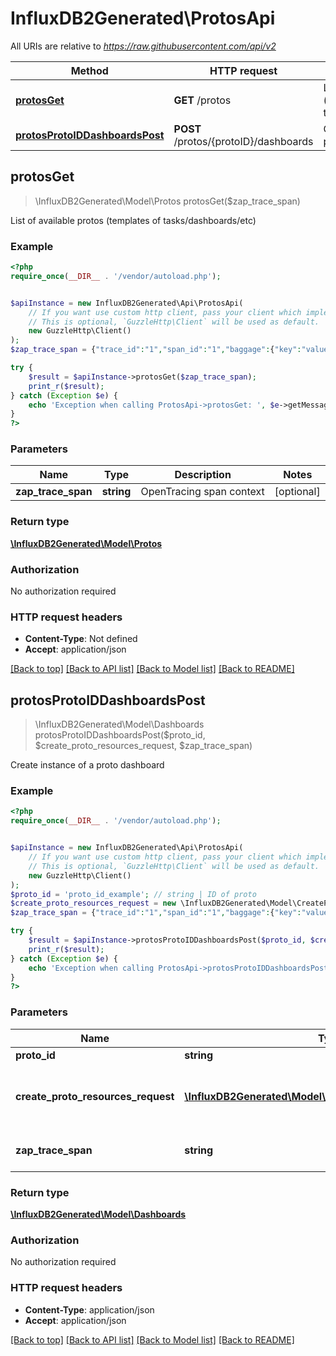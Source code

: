# InfluxDB2Generated\ProtosApi

All URIs are relative to *https://raw.githubusercontent.com/api/v2*

Method | HTTP request | Description
------------- | ------------- | -------------
[**protosGet**](ProtosApi.md#protosGet) | **GET** /protos | List of available protos (templates of tasks/dashboards/etc)
[**protosProtoIDDashboardsPost**](ProtosApi.md#protosProtoIDDashboardsPost) | **POST** /protos/{protoID}/dashboards | Create instance of a proto dashboard



## protosGet

> \InfluxDB2Generated\Model\Protos protosGet($zap_trace_span)

List of available protos (templates of tasks/dashboards/etc)

### Example

```php
<?php
require_once(__DIR__ . '/vendor/autoload.php');


$apiInstance = new InfluxDB2Generated\Api\ProtosApi(
    // If you want use custom http client, pass your client which implements `GuzzleHttp\ClientInterface`.
    // This is optional, `GuzzleHttp\Client` will be used as default.
    new GuzzleHttp\Client()
);
$zap_trace_span = {"trace_id":"1","span_id":"1","baggage":{"key":"value"}}; // string | OpenTracing span context

try {
    $result = $apiInstance->protosGet($zap_trace_span);
    print_r($result);
} catch (Exception $e) {
    echo 'Exception when calling ProtosApi->protosGet: ', $e->getMessage(), PHP_EOL;
}
?>
```

### Parameters


Name | Type | Description  | Notes
------------- | ------------- | ------------- | -------------
 **zap_trace_span** | **string**| OpenTracing span context | [optional]

### Return type

[**\InfluxDB2Generated\Model\Protos**](../Model/Protos.md)

### Authorization

No authorization required

### HTTP request headers

- **Content-Type**: Not defined
- **Accept**: application/json

[[Back to top]](#) [[Back to API list]](../../README.md#documentation-for-api-endpoints)
[[Back to Model list]](../../README.md#documentation-for-models)
[[Back to README]](../../README.md)


## protosProtoIDDashboardsPost

> \InfluxDB2Generated\Model\Dashboards protosProtoIDDashboardsPost($proto_id, $create_proto_resources_request, $zap_trace_span)

Create instance of a proto dashboard

### Example

```php
<?php
require_once(__DIR__ . '/vendor/autoload.php');


$apiInstance = new InfluxDB2Generated\Api\ProtosApi(
    // If you want use custom http client, pass your client which implements `GuzzleHttp\ClientInterface`.
    // This is optional, `GuzzleHttp\Client` will be used as default.
    new GuzzleHttp\Client()
);
$proto_id = 'proto_id_example'; // string | ID of proto
$create_proto_resources_request = new \InfluxDB2Generated\Model\CreateProtoResourcesRequest(); // \InfluxDB2Generated\Model\CreateProtoResourcesRequest | organization that the dashboard will be created as
$zap_trace_span = {"trace_id":"1","span_id":"1","baggage":{"key":"value"}}; // string | OpenTracing span context

try {
    $result = $apiInstance->protosProtoIDDashboardsPost($proto_id, $create_proto_resources_request, $zap_trace_span);
    print_r($result);
} catch (Exception $e) {
    echo 'Exception when calling ProtosApi->protosProtoIDDashboardsPost: ', $e->getMessage(), PHP_EOL;
}
?>
```

### Parameters


Name | Type | Description  | Notes
------------- | ------------- | ------------- | -------------
 **proto_id** | **string**| ID of proto |
 **create_proto_resources_request** | [**\InfluxDB2Generated\Model\CreateProtoResourcesRequest**](../Model/CreateProtoResourcesRequest.md)| organization that the dashboard will be created as |
 **zap_trace_span** | **string**| OpenTracing span context | [optional]

### Return type

[**\InfluxDB2Generated\Model\Dashboards**](../Model/Dashboards.md)

### Authorization

No authorization required

### HTTP request headers

- **Content-Type**: application/json
- **Accept**: application/json

[[Back to top]](#) [[Back to API list]](../../README.md#documentation-for-api-endpoints)
[[Back to Model list]](../../README.md#documentation-for-models)
[[Back to README]](../../README.md)

